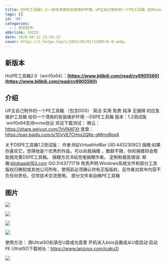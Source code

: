 ```yaml
---
title: DSPE工具箱1.2——给你清爽的安装维护环境，UP主自己制作的一个PE工具箱 支持nvme
tags: []
id: '65'
categories:
  - - 原创软件
abbrlink: 24223
date: 2020-06-12 22:55:32
cover: https://i.hotpe.top/i/2022/05/01/1190ttb-0.webp
---
```



## **新版本**

HotPE工具箱2.0（win10x64）：**[https://www.bilibili.com/read/cv6905560](https://www.bilibili.com/read/cv6905560)**

## 介绍

UP主自己制作的一个PE工具箱 （包含DOS）
 简洁 实用 免费 纯净 无捆绑 的应急维护工具箱 给你一个清爽的安装维护环境 --DSPE工具箱 
版本：1.2测试版   win10x64支持nvme协议 
欢迎下载测试： 
微云：https://share.weiyun.com/7nVNAFXt
 度盘：https://pan.baidu.com/s/1OvVE7CHns2QKe-gMmoRpsA 

关于DSPE工具箱1.2测试版： 
作者:B站VirtualHotBar UID:443230923 
捐赠:如果你喜欢它，觉得他是个优秀的作品，可以向我捐赠 ，数额不限，你的捐赠将会帮助我完善DSPE工具箱。
捐赠方式:B站充电捐赠作者。 
定制和报告错误: 邮箱:bbdsaa@163.com QQ:3143771718 
免责声明:Windows系统文件和部分工具版权归微软或其他公司所有，使用前必须确认你有正版版权，且作者对其中内容不负任何责任，仅供技术交流使用。 部分文件来自微PE工具箱

## 图片

![](https://i.hotpe.top/i/2022/05/01/118wd4x-0.webp) 

![](https://i.hotpe.top/i/2022/05/01/118wqub-0.webp) 

![](https://i.hotpe.top/i/2022/05/01/118x6s1-0.webp) 

![](https://i.hotpe.top/i/2022/05/01/118xt5r-0.webp)

 使用方法： 用UltraISO刻录在U盘或光盘里 开机进入bois设置成从U盘启动 启动PE 
UltraISO下载地址：https://www.lanzoux.com/icaku2j

 ![](https://i.hotpe.top/i/2022/05/01/11909u4-0.webp)